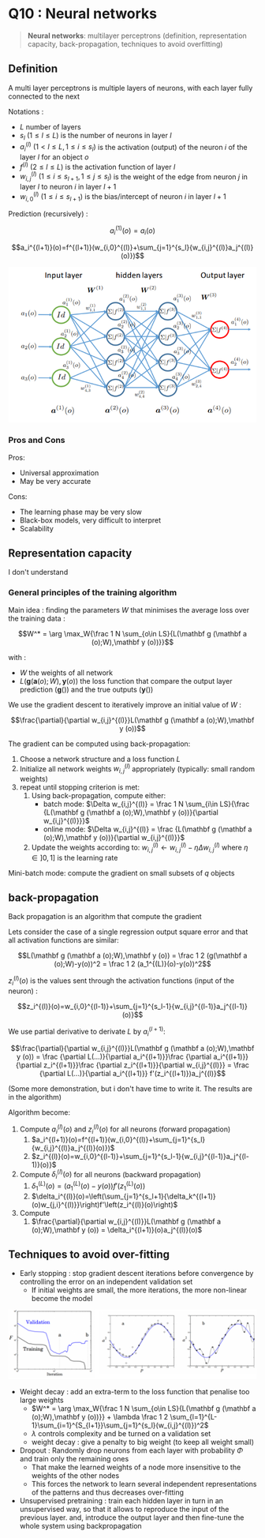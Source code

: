 # Q10 : Neural networks

> **Neural networks**: multilayer perceptrons (definition, representation capacity, back-propagation, techniques to avoid overfitting)

## Definition

A multi layer perceptrons is multiple layers of neurons, with each layer fully connected to the next

Notations :
- $L$ number of layers
- $s_l$ $(1\leq l \leq L)$ is the number of neurons in layer $l$
- $a_i^{(l)}$ $(1< l \leq L, 1 \leq i \leq s_l)$ is the activation (output) of the neuron $i$ of the layer $l$ for an object $o$
- $f^{(l)}$ $(2\le l \leq L)$ is the activation function of layer $l$
- $w_{i,j}^{(l)}$ $(1\leq i \leq s_{l+1}, 1 \leq j \leq s_l)$ is the weight of the edge from neuron $j$ in layer $l$ to neuron $i$ in layer $l+1$
- $w_{i,0}^{(l)}$ $(1\leq i \leq s_{l+1})$ is the bias/intercept of neuron $i$ in layer $l+1$

Prediction (recursively) :

$$a_i^{(1)}(o) = a_i (o)$$

$$a_i^{(l+1)}(o)=f^{(l+1)}(w_{i,0}^{(l)}+\sum_{j=1}^{s_l}{w_{i,j}^{(l)}a_j^{(l)}(o)})$$

![](attachments/Pasted%20image%2020231022175842.png)

### Pros and Cons

Pros:
- Universal approximation
- May be very accurate

Cons:
- The learning phase may be very slow
- Black-box models, very difficult to interpret
- Scalability

## Representation capacity

I don't understand

### General principles of the training algorithm

Main idea : finding the parameters $W$ that minimises the average loss over the training data :

$$W^* = \arg \max_W{\frac 1 N \sum_{o\in LS}{L(\mathbf g (\mathbf a (o);W),\mathbf y (o))}}$$

with :
- $W$ the weights of all network
- $L(\mathbf g (\mathbf a (o);W),\mathbf y (o))$ the loss function that compare the output layer prediction ($\mathbf g()$) and the true outputs ($\mathbf y()$)

We use the gradient descent to iteratively improve an initial value of $W$ :

$$\frac{\partial}{\partial w_{i,j}^{(l)}}L(\mathbf g (\mathbf a (o);W),\mathbf y (o))$$

The gradient can be computed using back-propagation:
1. Choose a network structure and a loss function $L$
2. Initialize all network weights $w_{i,j}^{(l)}$ appropriately (typically: small random weights)
3. repeat until stopping criterion is met:
	1. Using back-propagation, compute either:
		- batch mode: $\Delta w_{i,j}^{(l)} = \frac 1 N \sum_{i\in LS}{\frac {L(\mathbf g (\mathbf a (o);W),\mathbf y (o))}{\partial w_{i,j}^{(l)}}}$
		- online mode: $\Delta w_{i,j}^{(l)} = \frac {L(\mathbf g (\mathbf a (o);W),\mathbf y (o))}{\partial w_{i,j}^{(l)}}$
	2. Update the weights according to: $w_{i,j}^{(l)} \leftarrow w_{i,j}^{(l)} - \eta \Delta w_{i,j}^{(l)}$ where $\eta \in ]0, 1]$ is the learning rate

Mini-batch mode: compute the gradient on small subsets of $q$ objects
## back-propagation

Back propagation is an algorithm that compute the gradient 

Lets consider the case of a single regression output square error and that all activation functions are similar:

$$L(\mathbf g (\mathbf a (o);W),\mathbf y (o)) = \frac 1 2 (g(\mathbf a (o);W)-y(o))^2 = \frac 1 2 (a_1^{(L)}(o)-y(o))^2$$

$z_i^{(l)}(o)$ is the values sent through the activation functions (input of the neuron) :

$$z_i^{(l)}(o)=w_{i,0}^{(l-1)}+\sum_{j=1}^{s_l-1}{w_{i,j}^{(l-1)}a_j^{(l-1)}(o)}$$

We use partial derivative to derivate $L$ by $a_i^{(l+1)}$:

$$\frac{\partial}{\partial w_{i,j}^{(l)}}L(\mathbf g (\mathbf a (o);W),\mathbf y (o)) = \frac {\partial L(...)}{\partial a_i^{(l+1)}}\frac {\partial a_i^{(l+1)}}{\partial z_i^{(l+1)}}\frac {\partial z_i^{(l+1)}}{\partial w_{i,j}^{(l)}} = \frac {\partial L(...)}{\partial a_i^{(l+1)}} f'(z_i^{(l+1)})a_j^{(l)}$$

(Some more demonstration, but i don't have time to write it. The results are in the algorithm)

Algorithm become:
1. Compute $a_i^{(l)}(o)$ and $z_i^{(l)}(o)$ for all neurons (forward propagation)
	1. $a_i^{(l+1)}(o)=f^{(l+1)}(w_{i,0}^{(l)}+\sum_{j=1}^{s_l}{w_{i,j}^{(l)}a_j^{(l)}(o)})$
	2. $z_i^{(l)}(o)=w_{i,0}^{(l-1)}+\sum_{j=1}^{s_l-1}{w_{i,j}^{(l-1)}a_j^{(l-1)}(o)}$
2. Compute $\delta_i^{(l)}(o)$ for all neurons (backward propagation)
	1. $\delta_1^{(L)}(o)=\left(a_1^{(L)}(o)-y(o)\right)f'\left(z_1^{(L)}(o)\right)$
	2. $\delta_i^{(l)}(o)=\left(\sum_{j=1}^{s_l+1}{\delta_k^{(l+1)}(o)w_{j,i}^{(l)}}\right)f'\left(z_i^{(l)}(o)\right)$
3. Compute
	1. $\frac{\partial}{\partial w_{i,j}^{(l)}}L(\mathbf g (\mathbf a (o);W),\mathbf y (o)) = \delta_i^{(l+1)}(o)a_j^{(l)}(o)$

## Techniques to avoid over-fitting

- Early stopping : stop gradient descent iterations before convergence by controlling the error on an independent validation set
	- If initial weights are small, the more iterations, the more non-linear become the model

![](attachments/Pasted%20image%2020231227150530.png)

- Weight decay : add an extra-term to the loss function that penalise too large weights
	- $W^* = \arg \max_W{\frac 1 N \sum_{o\in LS}{L(\mathbf g (\mathbf a (o);W),\mathbf y (o))}} + \lambda \frac 1 2 \sum_{l=1}^{L-1}\sum_{i=1}^{S_{l+1}}\sum_{j=1}^{s_l}(w_{i,j}^{(l)})^2$
	- $\lambda$ controls complexity and be turned on a validation set
	- weight decay : give a penalty to big weight (to keep all weight small)
- Dropout : Randomly drop neurons from each layer with probability $\Phi$ and train only the remaining ones
	- That make the learned weights of a node more insensitive to the weights of the other nodes
	- This forces the network to learn several independent representations of the patterns and thus decreases over-fitting
- Unsupervised pretraining : train each hidden layer in turn in an unsupervised way, so that it allows to reproduce the input of the previous layer. and, introduce the output layer and then fine-tune the whole system using backpropagation